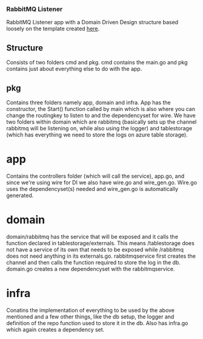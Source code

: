 ### RabbitMQ Listener ###
RabbitMQ Listener app with a Domain Driven Design structure based loosely on the template created [here](https://github.com/BetaLixT/goplates/tree/86876867228611b83274428687c6dc3235a38768/templates/dddv2).

## Structure ##
Consists of two folders cmd and pkg. cmd contains the main.go and pkg contains just about everything else to do with the app.

## pkg ##
Contains three folders namely app, domain and infra. App has the constructor, the Start() function called by main which is also where you can change the routingkey to listen to and the dependencyset for wire.  We have two folders within domain which are rabbitmq (basically sets up the channel rabbitmq will be listening on, while also using the logger) and tablestorage (which has everything we need to store the logs on azure table storage). 

# app #
Contains the controllers folder (which will call the service), app.go, and since we're using wire for DI we also have wire.go and wire_gen.go. Wire.go uses the dependencyset(s) needed and wire_gen.go is automatically generated.

# domain #
domain/rabbitmq has the service that will be exposed and it calls the function declared in tablestorage/externals. This means /tablestorage does not have a service of its own that needs to be exposed while /rabbitmq does not need anything in its externals.go. rabbitmqservice first creates the channel and then calls the function required to store the log in the db. domain.go creates a new dependencyset with the rabbitmqservice. 

# infra #
Conatins the implementation of everything to be used by the above mentioned and a few other things, like the db setup, the logger and definition of the repo function used to store it in the db. Also has infra.go which again creates a dependency set.







